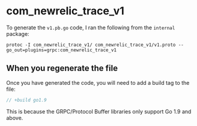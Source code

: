 # com_newrelic_trace_v1

To generate the `v1.pb.go` code, I ran the following from the `internal`
package:

```
protoc -I com_newrelic_trace_v1/ com_newrelic_trace_v1/v1.proto --go_out=plugins=grpc:com_newrelic_trace_v1
```

## When you regenerate the file 
Once you have generated the code, you will need to add a build tag to
the file:
 
 ```go
// +build go1.9
```

This is because the GRPC/Protocol Buffer libraries only support Go 1.9 and
above.